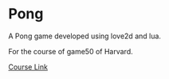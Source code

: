 # Pong

A Pong game developed using love2d and lua.

For the course of game50 of Harvard.

[Course Link](https://www.edx.org/course/cs50s-introduction-to-game-development)